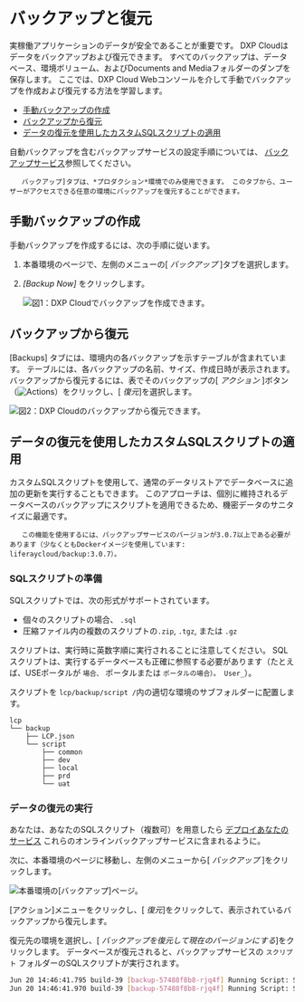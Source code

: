 # バックアップと復元

実稼働アプリケーションのデータが安全であることが重要です。 DXP Cloudはデータをバックアップおよび復元できます。 すべてのバックアップは、データベース、環境ボリューム、およびDocuments and Mediaフォルダーのダンプを保存します。 ここでは、DXP Cloud Webコンソールを介して手動でバックアップを作成および復元する方法を学習します。

  - [手動バックアップの作成](#creating-a-manual-backup)
  - [バックアップから復元](#restoring-from-a-backup)
  - [データの復元を使用したカスタムSQLスクリプトの適用](#applying-custom-sql-scripts-with-a-data-restore)

自動バックアップを含むバックアップサービスの設定手順については、 [バックアップサービス](./backup-service.md)参照してください。

``` note::
   バックアップ]タブは、*プロダクション*環境でのみ使用できます。 このタブから、ユーザーがアクセスできる任意の環境にバックアップを復元することができます。
```

## 手動バックアップの作成

手動バックアップを作成するには、次の手順に従います。

1.  本番環境のページで、左側のメニューの[ *バックアップ* ]タブを選択します。

2.  *[Backup Now]* をクリックします。

    ![図1：DXP Cloudでバックアップを作成できます。](./backup-and-restore/images/01.png)

## バックアップから復元

[Backups] タブには、環境内の各バックアップを示すテーブルが含まれています。 テーブルには、各バックアップの名前、サイズ、作成日時が表示されます。 バックアップから復元するには、表でそのバックアップの[ *アクション* ]ボタン（![Actions](./backup-and-restore/images/02.png)）をクリックし、[ *復元*]を選択します。

![図2：DXP Cloudのバックアップから復元できます。](./backup-and-restore/images/03.png)

## データの復元を使用したカスタムSQLスクリプトの適用

カスタムSQLスクリプトを使用して、通常のデータリストアでデータベースに追加の更新を実行することもできます。 このアプローチは、個別に維持されるデータベースのバックアップにスクリプトを適用できるため、機密データのサニタイズに最適です。

``` note::
   この機能を使用するには、バックアップサービスのバージョンが3.0.7以上である必要があります（少なくともDockerイメージを使用しています: liferaycloud/backup:3.0.7）。
```

### SQLスクリプトの準備

SQLスクリプトでは、次の形式がサポートされています。

  - 個々のスクリプトの場合、 `.sql`
  - 圧縮ファイル内の複数のスクリプトの`.zip`, `.tgz`, または `.gz`

スクリプトは、実行時に英数字順に実行されることに注意してください。 SQLスクリプトは、実行するデータベースも正確に参照する必要があります（たとえば、USEポータルが `場合、` ポータルまたは `ポータルの場合）。 User_`）。

スクリプトを `lcp/backup/script /`内の適切な環境のサブフォルダーに配置します。

    lcp
    └── backup
        ├── LCP.json
        └── script
            ├── common
            ├── dev
            ├── local
            ├── prd
            └── uat

### データの復元の実行

あなたは、あなたのSQLスクリプト（複数可）を用意したら [デプロイあなたのサービス](../build-and-deploy/overview-of-the-dxp-cloud-deployment-workflow.md) これらのオンラインバックアップサービスに含まれるように。

次に、本番環境のページに移動し、左側のメニューから[ *バックアップ* ]をクリックします。

![本番環境の[バックアップ]ページ。](./backup-and-restore/images/04.png)

[アクション]メニューをクリックし、[ *復元*]をクリックして、表示されているバックアップから復元します。

復元先の環境を選択し、[ *バックアップを復元して現在のバージョンにする*]をクリックします。 データベースが復元されると、バックアップサービスの `スクリプト` フォルダーのSQLスクリプトが実行されます。

``` bash
Jun 20 14:46:41.795 build-39 [backup-57488f8b8-rjq4f] Running Script: SanitizeOrg.sql
Jun 20 14:46:41.970 build-39 [backup-57488f8b8-rjq4f] Running Script: SanitizeUsers.sql
```

